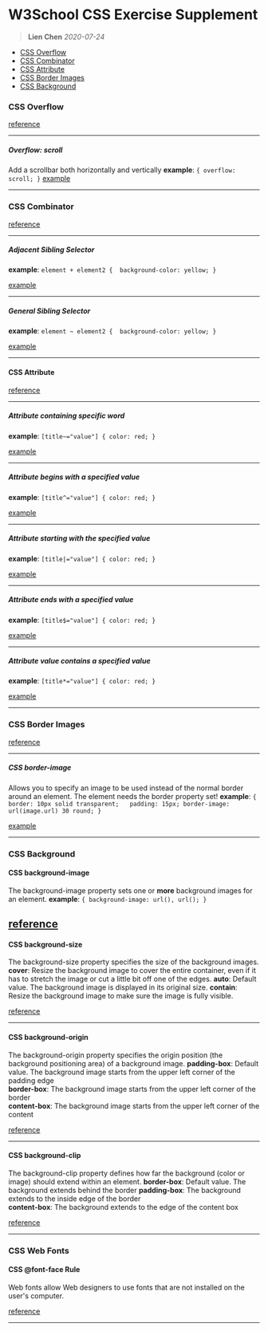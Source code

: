 # W3School CSS Exercise Supplement
> **Lien Chen** *2020-07-24*

* [CSS Overflow](#css-overflow)
* [CSS Combinator](#css-combinator)
* [CSS Attribute](#css-attribute)
* [CSS Border Images](#css-border-images)
* [CSS Background](#css-background)

### CSS Overflow
[reference](https://www.w3schools.com/css/css_overflow.asp)

---
##### Overflow: scroll
Add a scrollbar both horizontally and vertically
**example**: `{ overflow: scroll; }`
[example](https://www.w3schools.com/css/tryit.asp?filename=trycss_overflow_scroll)

---
### CSS Combinator
[reference](https://www.w3schools.com/css/css_combinators.asp)

---

##### Adjacent Sibling Selector
**example**: `element + element2 {  background-color: yellow; }`

[example](https://www.w3schools.com/css/tryit.asp?filename=trycss_sel_element_pluss)


---
##### General Sibling Selector
**example**: `element ~ element2 {  background-color: yellow; }`

[example](https://www.w3schools.com/css/tryit.asp?filename=trycss_sel_element_tilde)

---
#### CSS Attribute
[reference](https://www.w3schools.com/css/css_attribute_selectors.asp)

---
##### Attribute containing specific word
**example**: `[title~="value"] { color: red; }`

[example](https://www.w3schools.com/css/tryit.asp?filename=trycss_sel_attribute_value2)

---
##### Attribute begins with a specified value
**example**: `[title^="value"] { color: red; }`

[example](https://www.w3schools.com/css/tryit.asp?filename=trycss_sel_attribute_start)

---
##### Attribute starting with the specified value
**example**: `[title|="value"] { color: red; }`

[example](https://www.w3schools.com/css/tryit.asp?filename=trycss_sel_attribute_hyphen)

---
##### Attribute ends with a specified value
**example**: `[title$="value"] { color: red; }`

[example](https://www.w3schools.com/css/tryit.asp?filename=trycss_sel_attribute_end)

---
##### Attribute value contains a specified value
**example**: `[title*="value"] { color: red; }`

[example](https://www.w3schools.com/css/tryit.asp?filename=trycss_sel_attribute_contain)

---
### CSS Border Images
[reference](https://www.w3schools.com/css/css3_border_images.asp)

---
##### CSS border-image
Allows you to specify an image to be used instead of the normal border around an element.
The element needs the border property set!
**example**: `{ border: 10px solid transparent;   padding: 15px; border-image: url(image.url) 30 round; }`

[example](https://www.w3schools.com/css/tryit.asp?filename=trycss3_border-image)

---
### CSS Background
#### CSS background-image
The background-image property sets one or **more** background images for an element.
**example**: `{ background-image: url(), url(); }`

[reference](https://www.w3schools.com/cssref/pr_background-image.asp)
---
#### CSS background-size
The background-size property specifies the size of the background images.
**cover**: Resize the background image to cover the entire container, even if it has to stretch the image or cut a little bit off one of the edges.
**auto**: Default value. The background image is displayed in its original size.
**contain**: Resize the background image to make sure the image is fully visible.

[reference](https://www.w3schools.com/csSref/css3_pr_background-size.asp)

---
#### CSS background-origin
The background-origin property specifies the origin position (the background positioning area) of a background image.
**padding-box**: Default value. The background image starts from the upper left corner of the padding edge	
**border-box**: The background image starts from the upper left corner of the border	
**content-box**: The background image starts from the upper left corner of the content

[reference](https://www.w3schools.com/csSref/css3_pr_background-origin.asp)

---
#### CSS background-clip
The background-clip property defines how far the background (color or image) should extend within an element.
**border-box**: Default value. The background extends behind the border	
**padding-box**: The background extends to the inside edge of the border	
**content-box**: The background extends to the edge of the content box

[reference](https://www.w3schools.com/csSref/css3_pr_background-clip.asp)

---
### CSS Web Fonts
#### CSS @font-face Rule
Web fonts allow Web designers to use fonts that are not installed on the user's computer.

[reference](https://www.w3schools.com/css/css3_fonts.asp)

---